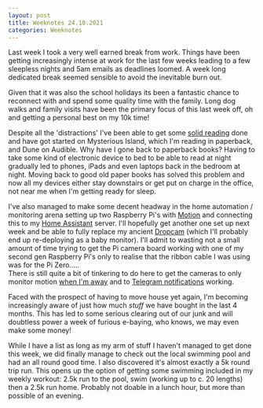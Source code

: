 ```yaml
---
layout: post
title: Weeknotes 24.10.2021
categories: Weeknotes
---
```


Last week I took a very well earned break from work. Things have been getting increasingly intense at work for the last few weeks leading to a few sleepless nights and 5am emails as deadlines loomed. A week long dedicated break seemed sensible to avoid the inevitable burn out. 

Given that it was also the school holidays its been a fantastic chance to reconnect with and spend some quality time with the family. Long dog walks and family visits have been the primary focus of this last week off, oh and getting a personal best on my 10k time! 

Despite all the 'distractions' I've been able to get some [solid reading](https://github.com/users/jeeves2001/projects/4) done and have got started on Mysterious Island, which I'm reading in paperback, and Dune on Audible. Why have I gone back to paperback books? Having to take some kind of electronic device to bed to be able to read at night gradually led to phones, iPads and even laptops back in the bedroom at night. Moving back to good old paper books has solved this problem and now all my devices either stay downstairs or get put on charge in the office, not near me when I'm getting ready for sleep. 

I've also managed to make some decent headway in the home automation / monitoring arena setting up two Raspberry Pi's with [Motion](https://github.com/ccrisan/motioneye/wiki) and connecting this to my [Home Assistant](https://www.home-assistant.io/) server. I'll hopefully get another one set up next week and be able to fully replace my ancient [Dropcam](https://en.wikipedia.org/wiki/Dropcam) (which I'll probably end up re-deploying as a baby monitor). I'll admit to wasting not a small amount of time trying to get the Pi camera board working with one of my second gen Raspberry Pi's only to realise that the ribbon cable I was using was for the Pi Zero.....   
There is still quite a bit of tinkering to do here to get the cameras to only monitor motion [when I'm away](https://github.com/jeeves2001/Projects-Public/issues/35) and to [Telegram notifications](https://github.com/jeeves2001/Projects-Public/issues/35) working. 

Faced with the prospect of having to move house yet again, I'm becoming increasingly aware of just how much _stuff_ we have bought in the last 4 months. This has led to some serious clearing out of our junk and will doubtless power a week of furious e-baying, who knows, we may even make some money! 

While I have a list as long as my arm of stuff I haven't managed to get done this week, we did finally manage to check out the local swimming pool and had an all round good time. I also discovered it's almost exactly a 5k round trip run. This opens up the option of getting some swimming included in my weekly workout: 2.5k run to the pool, swim (working up to c. 20 lengths) then a 2.5k run home. Probably not doable in a lunch hour, but more than possible of an evening. 